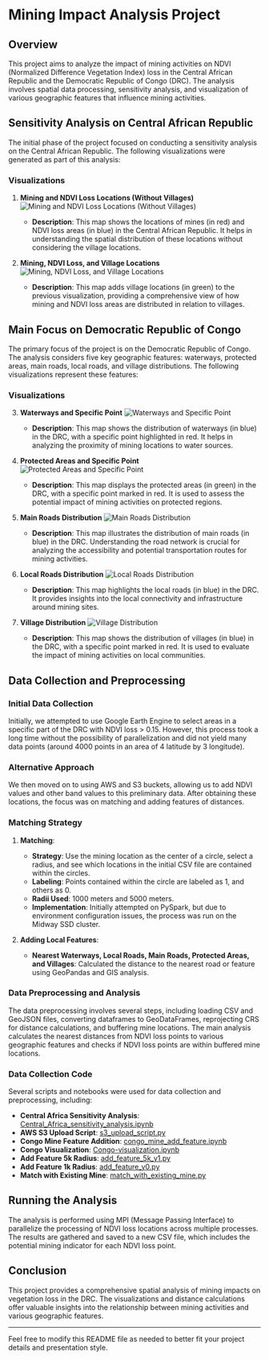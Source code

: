 # Mining Impact Analysis Project

## Overview

This project aims to analyze the impact of mining activities on NDVI (Normalized Difference Vegetation Index) loss in the Central African Republic and the Democratic Republic of Congo (DRC). The analysis involves spatial data processing, sensitivity analysis, and visualization of various geographic features that influence mining activities.

## Sensitivity Analysis on Central African Republic

The initial phase of the project focused on conducting a sensitivity analysis on the Central African Republic. The following visualizations were generated as part of this analysis:

### Visualizations

1. **Mining and NDVI Loss Locations (Without Villages)**
   ![Mining and NDVI Loss Locations (Without Villages)](https://github.com/Huiyu1999/African-mining/assets/143442308/ecaa5627-4153-4182-afc0-ce77cbcca91a)
   - **Description**: This map shows the locations of mines (in red) and NDVI loss areas (in blue) in the Central African Republic. It helps in understanding the spatial distribution of these locations without considering the village locations.

2. **Mining, NDVI Loss, and Village Locations**
   ![Mining, NDVI Loss, and Village Locations](https://github.com/Huiyu1999/African-mining/assets/143442308/9c4c6d26-e701-49ef-9a5f-edf3338e7b12)
   - **Description**: This map adds village locations (in green) to the previous visualization, providing a comprehensive view of how mining and NDVI loss areas are distributed in relation to villages.

## Main Focus on Democratic Republic of Congo

The primary focus of the project is on the Democratic Republic of Congo. The analysis considers five key geographic features: waterways, protected areas, main roads, local roads, and village distributions. The following visualizations represent these features:

### Visualizations

3. **Waterways and Specific Point**
   ![Waterways and Specific Point](https://github.com/Huiyu1999/African-mining/assets/143442308/e379494d-bd84-470b-b68c-5d29053f33d9)
   - **Description**: This map shows the distribution of waterways (in blue) in the DRC, with a specific point highlighted in red. It helps in analyzing the proximity of mining locations to water sources.

4. **Protected Areas and Specific Point**
   ![Protected Areas and Specific Point](https://github.com/Huiyu1999/African-mining/assets/143442308/c3530505-ff62-46ec-b4d4-fac4fc63ac95)
   - **Description**: This map displays the protected areas (in green) in the DRC, with a specific point marked in red. It is used to assess the potential impact of mining activities on protected regions.

5. **Main Roads Distribution**
   ![Main Roads Distribution](https://github.com/Huiyu1999/African-mining/assets/143442308/e9a8ff6a-12f5-4b05-be31-ed56e6b0aa84)
   - **Description**: This map illustrates the distribution of main roads (in blue) in the DRC. Understanding the road network is crucial for analyzing the accessibility and potential transportation routes for mining activities.

6. **Local Roads Distribution**
   ![Local Roads Distribution](https://github.com/Huiyu1999/African-mining/assets/143442308/af043e7f-e379-4468-aa24-bf2d0aa31d8d)
   - **Description**: This map highlights the local roads (in blue) in the DRC. It provides insights into the local connectivity and infrastructure around mining sites.

7. **Village Distribution**
   ![Village Distribution](https://github.com/Huiyu1999/African-mining/assets/143442308/eb9563b8-0e42-4686-aa52-34b0307a8414)
   - **Description**: This map shows the distribution of villages (in blue) in the DRC, with a specific point marked in red. It is used to evaluate the impact of mining activities on local communities.

## Data Collection and Preprocessing

### Initial Data Collection

Initially, we attempted to use Google Earth Engine to select areas in a specific part of the DRC with NDVI loss > 0.15. However, this process took a long time without the possibility of parallelization and did not yield many data points (around 4000 points in an area of 4 latitude by 3 longitude).

### Alternative Approach

We then moved on to using AWS and S3 buckets, allowing us to add NDVI values and other band values to this preliminary data. After obtaining these locations, the focus was on matching and adding features of distances.

### Matching Strategy

1. **Matching**: 
   - **Strategy**: Use the mining location as the center of a circle, select a radius, and see which locations in the initial CSV file are contained within the circles.
   - **Labeling**: Points contained within the circle are labeled as 1, and others as 0.
   - **Radii Used**: 1000 meters and 5000 meters.
   - **Implementation**: Initially attempted on PySpark, but due to environment configuration issues, the process was run on the Midway SSD cluster.

2. **Adding Local Features**:
   - **Nearest Waterways, Local Roads, Main Roads, Protected Areas, and Villages**: Calculated the distance to the nearest road or feature using GeoPandas and GIS analysis.

### Data Preprocessing and Analysis

The data preprocessing involves several steps, including loading CSV and GeoJSON files, converting dataframes to GeoDataFrames, reprojecting CRS for distance calculations, and buffering mine locations. The main analysis calculates the nearest distances from NDVI loss points to various geographic features and checks if NDVI loss points are within buffered mine locations.

### Data Collection Code

Several scripts and notebooks were used for data collection and preprocessing, including:
- **Central Africa Sensitivity Analysis**: [Central_Africa_sensitivity_analysis.ipynb](./Central_Africa_sensitivity_analysis.ipynb)
- **AWS S3 Upload Script**: [s3_upload_script.py](./s3_upload_script.py)
- **Congo Mine Feature Addition**: [congo_mine_add_feature.ipynb](./congo_mine_add_feature.ipynb)
- **Congo Visualization**: [Congo-visualization.ipynb](./Congo-visualization.ipynb)
- **Add Feature 5k Radius**: [add_feature_5k_y1.py](./add_feature_5k_y1.py)
- **Add Feature 1k Radius**: [add_feature_y0.py](./add_feature_y0.py)
- **Match with Existing Mine**: [match_with_existing_mine.py](./match_with_existing_mine.py)

## Running the Analysis

The analysis is performed using MPI (Message Passing Interface) to parallelize the processing of NDVI loss locations across multiple processes. The results are gathered and saved to a new CSV file, which includes the potential mining indicator for each NDVI loss point.

## Conclusion

This project provides a comprehensive spatial analysis of mining impacts on vegetation loss in the DRC. The visualizations and distance calculations offer valuable insights into the relationship between mining activities and various geographic features.

---

Feel free to modify this README file as needed to better fit your project details and presentation style.
